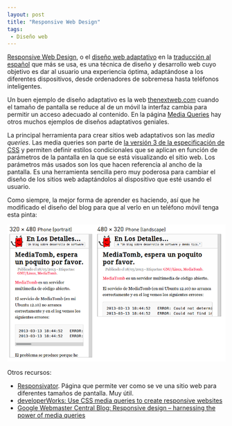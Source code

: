 ```yaml
---
layout: post
title: "Responsive Web Design"
tags:
 - Diseño web
---
```


[Responsive Web Design](http://en.wikipedia.org/wiki/Responsive_web_design), o el [diseño web adaptativo](http://es.wikipedia.org/wiki/Dise%C3%B1o_web_adaptativo) en la [traducción al español](http://joanielena.cat/blog/como-podemos-traducir-responsive-web-design/) que más se usa, es una técnica de diseño y desarrollo web cuyo objetivo es dar al usuario una experiencia óptima, adaptándose a los diferentes dispositivos, desde ordenadores de sobremesa hasta teléfonos inteligentes.

Un buen ejemplo de diseño adaptativo es la web [thenextweb.com](http://thenextweb.com) cuando el tamaño de pantalla se reduce al de un móvil la interfaz cambia para permitir un acceso adecuado al contenido. En la página [Media Queries](http://mediaqueri.es/) hay otros muchos ejemplos de diseños adaptativos geniales.

La principal herramienta para crear sitios web adaptativos son las *media queries*. Las media queries son parte de [la versión 3 de la especificación de CSS](http://www.w3.org/TR/css3-mediaqueries/) y permiten definir estilos condicionales que se aplican en función de parámetros de la pantalla en la que se está visualizando el sitio web. Los parámetros más usados son los que hacen referencia al ancho de la pantalla. Es una herramienta sencilla pero muy poderosa para cambiar el diseño de los sitios web adaptándolos al dispositivo que esté usando el usuario.

Como siempre, la mejor forma de aprender es haciendo, así que he modificado el diseño del blog para que al verlo en un teléfono móvil tenga esta pinta:


[![](/assets/img/responsive_design.png)](/assets/img/responsive_design.png)


Otros recursos:

 * [Responsivator](http://johnpolacek.github.io/Responsivator/?site=enlosdetalles.net). Página que permite ver como se ve una sitio web para diferentes tamaños de pantalla. Muy útil.
 * [developerWorks: Use CSS media queries to create responsive websites](http://www.ibm.com/developerworks/library/wa-cssqueries)
 * [Google Webmaster Central Blog: Responsive design – harnessing the power of media queries](http://googlewebmastercentral.blogspot.com.es/2012/04/responsive-design-harnessing-power-of.html)


